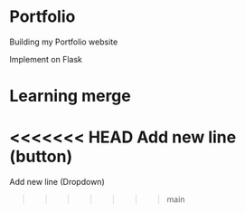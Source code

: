 # Portfolio
Building my Portfolio website

Implement on Flask

# Learning merge

<<<<<<< HEAD
Add new line (button)
=======
Add new line (Dropdown)
>>>>>>> main
